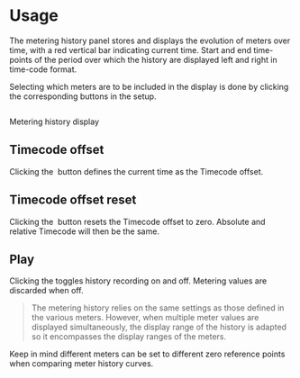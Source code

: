 # Usage
The metering history panel stores and displays the evolution of meters over time, with a red vertical
bar indicating current time. Start and end time-points of the period over which the history are
displayed left and right in time-code format.

Selecting which meters are to be included in the display is done by clicking the corresponding buttons
in the setup.

<image name="Metering History"
filename="C:\Sources\Flux\FluxtAnalyzer\Software\FluxTAnalyzer\Documents\graphics\New Screenshots\added\Metering History.png"></image>

<link type="document" target="Metering">Metering</link>
history display


## Timecode offset
Clicking the <image name="TCOffset"
                    filename="C:\Sources\Flux\FluxtAnalyzer\Software\FluxTAnalyzer\RES\TCOffset.png"></image> button
defines the current time as the Timecode offset.
## Timecode offset reset
Clicking the <image
name="ResetTCOffset"
filename="C:\Sources\Flux\FluxtAnalyzer\Software\FluxTAnalyzer\RES\ResetTCOffset.png"></image> button
resets the Timecode offset to zero. Absolute and relative Timecode will then be the same.
## Play
Clicking the <image name="Play"
   filename="C:\Sources\Flux\FluxtAnalyzer\Software\FluxTAnalyzer\RES\Play.png"></image>toggles
history recording on and off. <link type="document" target="Metering">Metering</link> values are
discarded when off.

>The metering history relies on the same settings as those defined in the various
meters. However, when multiple meter values are displayed simultaneously, the display range of the
history is adapted so it encompasses the display ranges of the meters.

Keep in mind different meters can be set to different zero reference points when comparing meter history
curves.



